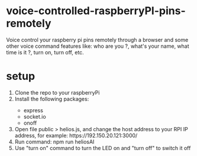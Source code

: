 # voice-controlled-raspberryPI-pins-remotely

Voice control your raspberry pi pins remotely through a browser and some other voice command features like: who are you ?, what's your name, what time is it ?, turn on, turn off, etc.

# setup

<ol>
    <li>Clone the repo to your raspberryPi</li>
    <li>Install the following packages: </li>
    <ul>
        <li>express</li>
        <li>socket.io</li>
        <li>onoff</li>
    </ul>
    <li>Open file public > helios.js, and change the host address to your RPI IP address, for example: https://192.150.20.121:3000/
    <li>Run command: npm run heliosAI</li>
    <li>Use "turn on" command to turn the LED on and "turn off" to switch it off  
</ol>
